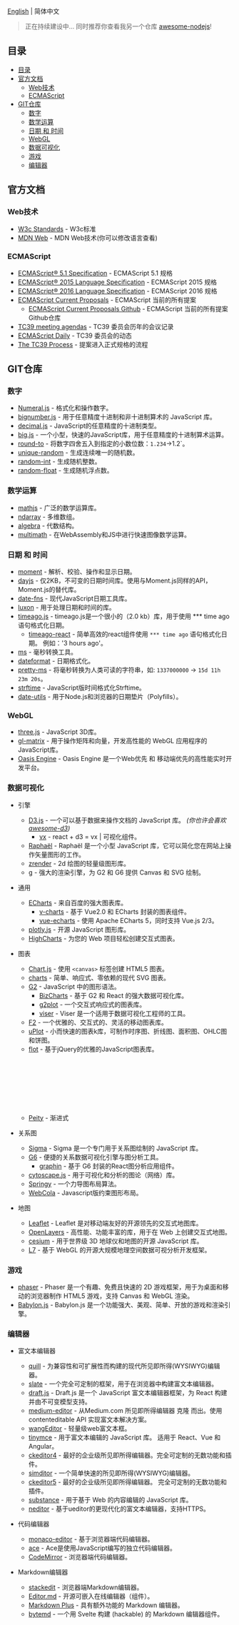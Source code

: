 [English](./README-en.md) | 简体中文

> 正在持续建设中...
> 同时推荐你查看我另一个仓库 [awesome-nodejs](https://github.com/huaize2020/awesome-nodejs)!

## 目录

- [目录](#目录)
- [官方文档](#官方文档)
  - [Web技术](#web技术)
  - [ECMAScript](#ecmascript)
- [GIT仓库](#git仓库)
  - [数字](#数字)
  - [数学运算](#数学运算)
  - [日期 和 时间](#日期-和-时间)
  - [WebGL](#webgl)
  - [数据可视化](#数据可视化)
  - [游戏](#游戏)
  - [编辑器](#编辑器)

## 官方文档

### Web技术

- [W3c Standards](https://www.w3.org/standards/) - W3c标准
- [MDN Web](https://developer.mozilla.org/zh-CN/docs/Web) - MDN Web技术(你可以修改语言查看)

### ECMAScript
- [ECMAScript® 5.1 Specification](https://262.ecma-international.org/5.1/) - ECMAScript 5.1 规格
- [ECMAScript® 2015 Language Specification](https://262.ecma-international.org/6.0/) - ECMAScript 2015 规格
- [ECMAScript® 2016 Language Specification](https://262.ecma-international.org/7.0/) - ECMAScript 2016 规格
- [ECMAScript Current Proposals](https://tc39.es/ecma262/) - ECMAScript 当前的所有提案
  - [ECMAScript Current Proposals Github](https://github.com/tc39/ecma262) - ECMAScript 当前的所有提案Github仓库
- [TC39 meeting agendas](https://github.com/tc39/agendas) - TC39 委员会历年的会议记录
- [ECMAScript Daily](https://ecmascript-daily.github.io/) - TC39 委员会的动态
- [The TC39 Process](https://tc39.es/process-document/) - 提案进入正式规格的流程

## GIT仓库

### 数字

- [Numeral.js](https://github.com/adamwdraper/Numeral-js) - 格式化和操作数字。
- [bignumber.js](https://github.com/MikeMcl/bignumber.js) - 用于任意精度十进制和非十进制算术的 JavaScript 库。
- [decimal.js](https://github.com/MikeMcl/decimal.js) - JavaScript的任意精度的十进制类型。
- [big.js](https://github.com/MikeMcl/big.js) - 一个小型，快速的JavaScript库，用于任意精度的十进制算术运算。
- [round-to](https://github.com/sindresorhus/round-to) - 将数字四舍五入到指定的小数位数：`1.234`→1.2`。
- [unique-random](https://github.com/sindresorhus/unique-random) - 生成连续唯一的随机数。
- [random-int](https://github.com/sindresorhus/random-int) - 生成随机整数。
- [random-float](https://github.com/sindresorhus/random-float) - 生成随机浮点数。

### 数学运算

- [mathjs](https://github.com/josdejong/mathjs) - 广泛的数学运算库。
- [ndarray](https://github.com/scijs/ndarray) - 多维数组。
- [algebra](https://github.com/fibo/algebra) - 代数结构。
- [multimath](https://github.com/nodeca/multimath) - 在WebAssembly和JS中进行快速图像数学运算。

### 日期 和 时间

- [moment](https://github.com/moment/moment) - 解析、校验、操作和显示日期。
- [dayjs](https://github.com/iamkun/dayjs) - 仅2KB，不可变的日期时间库。使用与Moment.js同样的API，Moment.js的替代库。
- [date-fns](https://github.com/date-fns/date-fns) - 现代JavaScript日期工具库。
- [luxon](https://github.com/moment/luxon) - 用于处理日期和时间的库。
- [timeago.js](https://github.com/hustcc/timeago.js) - timeago.js是一个很小的（2.0 kb）库，用于使用 *** time ago 语句格式化日期。
    - [timeago-react](https://github.com/hustcc/timeago-react) - 简单高效的react组件使用 `*** time ago` 语句格式化日期。 例如：'3 hours ago'。
- [ms](https://github.com/vercel/ms) - 毫秒转换工具。
- [dateformat](https://github.com/felixge/node-dateformat) - 日期格式化。
- [pretty-ms](https://github.com/sindresorhus/pretty-ms) - 将毫秒转换为人类可读的字符串，如: `1337000000` → `15d 11h 23m 20s`。
- [strftime](https://github.com/samsonjs/strftime) - JavaScript版时间格式化Strftime。
- [date-utils](https://github.com/JerrySievert/date-utils) - 用于Node.js和浏览器的日期垫片（Polyfills）。

### WebGL

- [three.js](https://github.com/mrdoob/three.js) - JavaScript 3D库。
- [gl-matrix](https://github.com/toji/gl-matrix) - 用于操作矩阵和向量，开发高性能的 WebGL 应用程序的JavaScript库。
- [Oasis Engine](https://github.com/oasis-engine/engine) - Oasis Engine 是一个Web优先 和 移动端优先的高性能实时开发平台。

### 数据可视化

- 引擎
  - [D3.js](https://github.com/d3/d3) - 一个可以基于数据来操作文档的 JavaScript 库。 *(你也许会喜欢 [awesome-d3](https://github.com/wbkd/awesome-d3))*
    - [vx](https://github.com/hshoff/vx) - react + d3 = vx | 可视化组件。
  - [Raphaël](http://raphaeljs.com/) - Raphaël 是一个小型 JavaScript 库，它可以简化您在网站上操作矢量图形的工作。
  - [zrender](https://github.com/ecomfe/zrender) - 2d 绘图的轻量级图形库。
  - [g](https://github.com/antvis/g) - 强大的渲染引擎，为 G2 和 G6 提供 Canvas 和 SVG 绘制。

- 通用
  - [ECharts](https://github.com/apache/echarts) - 来自百度的强大图表库。
    - [v-charts](https://github.com/ElemeFE/v-charts) - 基于 Vue2.0 和 ECharts 封装的图表组件。
    - [vue-echarts](https://github.com/ecomfe/vue-echarts) - 使用 Apache ECharts 5，同时支持 Vue.js 2/3。
  - [plotly.js](https://github.com/plotly/plotly.js) - 开源 JavaScript 图形库。
  - [HighCharts](https://github.com/highcharts/highcharts) - 为您的 Web 项目轻松创建交互式图表。

- 图表
  - [Chart.js](https://github.com/chartjs/Chart.js) - 使用 `<canvas>` 标签创建 HTML5 图表。
  - [charts](https://github.com/frappe/charts) - 简单、响应式、零依赖的现代 SVG 图表。
  - [G2](https://github.com/antvis/g2) - JavaScript 中的图形语法。
    - [BizCharts](https://github.com/alibaba/BizCharts/) - 基于 G2 和 React 的强大数据可视化库。
    - [g2plot](https://github.com/antvis/g2plot) - 一个交互式响应式的图表库。
    - [viser](https://github.com/viserjs/viser) - Viser 是一个适用于数据可视化工程师的工具。
  - [F2](https://github.com/antvis/f2) - 一个优雅的、交互式的、灵活的移动图表库。
  - [uPlot](https://github.com/leeoniya/uPlot) - 小而快速的图表k库，可制作时序图、折线图、面积图、OHLC图和饼图。
  - [flot](http://github.com/flot/flot) - 基于jQuery的优雅的JavaScript图表库。
  - [Peity](https://github.com/benpickles/peity) - 渐进式 <svg> 饼图、圆环图、条形图和折线图。

- 关系图
  - [Sigma](https://github.com/jacomyal/sigma.js) - Sigma 是一个专门用于关系图绘制的 JavaScript 库。
  - [G6](https://github.com/antvis/G6) - 便捷的关系数据可视化引擎与图分析工具。
    - [graphin](https://github.com/antvis/graphin) - 基于 G6 封装的React图分析应用组件。
  - [cytoscape.js](https://github.com/cytoscape/cytoscape.js) - 用于可视化和分析的图论（网络）库。
  - [Springy](https://github.com/dhotson/springy/) - 一个力导图布局算法。
  - [WebCola](https://github.com/tgdwyer/WebCola) - Javascript版约束图形布局。

- 地图
  - [Leaflet](https://github.com/Leaflet/Leaflet) - Leaflet 是对移动端友好的开源领先的交互式地图库。
  - [OpenLayers](https://github.com/openlayers/openlayers) - 高性能、功能丰富的库，用于在 Web 上创建交互式地图。
  - [cesium](https://github.com/CesiumGS/cesium) - 用于世界级 3D 地球仪和地图的开源 JavaScript 库。
  - [L7](https://github.com/antvis/L7) - 基于 WebGL 的开源大规模地理空间数据可视分析开发框架。

### 游戏

- [phaser](https://github.com/photonstorm/phaser) - Phaser 是一个有趣、免费且快速的 2D 游戏框架，用于为桌面和移动的浏览器制作 HTML5 游戏，支持 Canvas 和 WebGL 渲染。
- [Babylon.js](https://github.com/BabylonJS/Babylon.js) - Babylon.js 是一个功能强大、美观、简单、开放的游戏和渲染引擎。

### 编辑器

- 富文本编辑器
  - [quill](https://github.com/quilljs/quill) - 为兼容性和可扩展性而构建的现代所见即所得(WYSIWYG)编辑器。
  - [slate](https://github.com/ianstormtaylor/slate) - 一个完全可定制的框架，用于在浏览器中构建富文本编辑器。
  - [draft.js](https://github.com/facebook/draft-js) - Draft.js 是一个 JavaScript 富文本编辑器框架，为 React 构建并由不可变模型支持。
  - [medium-editor](https://github.com/yabwe/medium-editor) - 从Medium.com 所见即所得编辑器 克隆 而出。使用 contenteditable API 实现富文本解决方案。
  - [wangEditor](https://github.com/wangeditor-team/wangEditor) - 轻量级web富文本框。
  - [tinymce](https://github.com/tinymce/tinymce) - 用于富文本编辑的 JavaScript 库。 适用于 React、Vue 和 Angular。
  - [ckeditor4](https://github.com/ckeditor/ckeditor4) - 最好的企业级所见即所得编辑器。完全可定制的无数功能和插件。
  - [simditor](https://github.com/mycolorway/simditor) - 一个简单快速的所见即所得(WYSIWYG)编辑器。
  - [ckeditor5](https://github.com/ckeditor/ckeditor5) - 最好的企业级所见即所得编辑器。 完全可定制的无数功能和插件。
  - [substance](https://github.com/substance/substance) - 用于基于 Web 的内容编辑的 JavaScript 库。
  - [neditor](https://github.com/notadd/neditor) - 基于ueditor的更现代化的富文本编辑器，支持HTTPS。

- 代码编辑器
  - [monaco-editor](https://github.com/Microsoft/monaco-editor) - 基于浏览器端代码编辑器。
  - [ace](https://github.com/ajaxorg/ace) - Ace是使用JavaScript编写的独立代码编辑器。
  - [CodeMirror](https://github.com/codemirror/CodeMirror) - 浏览器端代码编辑器。

- Markdown编辑器
  - [stackedit](https://github.com/benweet/stackedit) - 浏览器端Markdown编辑器。
  - [Editor.md](https://github.com/pandao/editor.md) - 开源可嵌入在线编辑器（组件）。
  - [Markdown Plus](https://github.com/tylingsoft/markdown-plus) - 具有额外功能的 Markdown 编辑器。
  - [bytemd](https://github.com/bytedance/bytemd) - 一个用 Svelte 构建 (hackable) 的 Markdown 编辑器组件。
